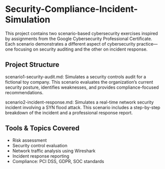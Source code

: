 # Security-Compliance-Incident-Simulation
This project contains two scenario-based cybersecurity exercises inspired by assignments from the Google Cybersecurity Professional Certificate. Each scenario demonstrates a different aspect of cybersecurity practice—one focusing on security auditing and the other on incident response.

## Project Structure
scenario1-security-audit.md:
Simulates a security controls audit for a fictional toy company. This scenario evaluates the organization’s current security posture, identifies weaknesses, and provides compliance-focused recommendations.

scenario2-incident-response.md:
Simulates a real-time network security incident involving a SYN flood attack. This scenario includes a step-by-step breakdown of the incident and a professional response report.

## Tools & Topics Covered
* Risk assessment
* Security control evaluation
* Network traffic analysis using Wireshark
* Incident response reporting
* Compliance: PCI DSS, GDPR, SOC standards
